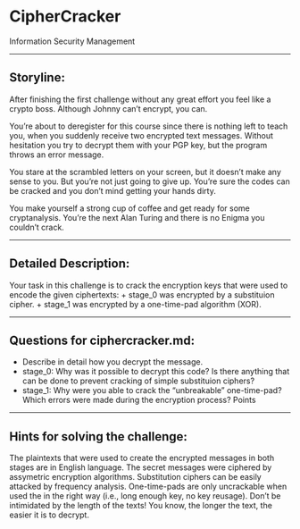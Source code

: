 # CipherCracker 
 Information Security Management

---

## Storyline:
After finishing the first challenge without any great effort you feel like a crypto boss. Although Johnny can’t encrypt, you can.

You’re about to deregister for this course since there is nothing left to teach you, when you suddenly receive two encrypted text messages. Without hesitation you try to decrypt them with your PGP key, but the program throws an error message.

You stare at the scrambled letters on your screen, but it doesn’t make any sense to you. But you’re not just going to give up. You’re sure the codes can be cracked and you don’t mind getting your hands dirty.

You make yourself a strong cup of coffee and get ready for some cryptanalysis. You’re the next Alan Turing and there is no Enigma you couldn’t crack.

---

## Detailed Description:
Your task in this challenge is to crack the encryption keys that were used to encode the given ciphertexts: + stage_0 was encrypted by a substituion cipher. + stage_1 was encrypted by a one-time-pad algorithm (XOR).

---

## Questions for ciphercracker.md:
- Describe in detail how you decrypt the message.
- stage_0: Why was it possible to decrypt this code? Is there anything that can be done to prevent cracking of simple substituion ciphers?
- stage_1: Why were you able to crack the “unbreakable” one-time-pad? Which errors were made during the encryption process?
Points

---

## Hints for solving the challenge:
The plaintexts that were used to create the encrypted messages in both stages are in English language.
The secret messages were ciphered by assymetric encryption algorithms.
Substitution ciphers can be easily attacked by frequency analysis.
One-time-pads are only uncrackable when used the in the right way (i.e., long enough key, no key reusage).
Don’t be intimidated by the length of the texts! You know, the longer the text, the easier it is to decrypt.